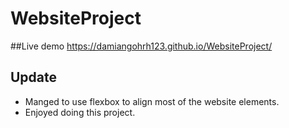 # WebsiteProject

##Live demo
https://damiangohrh123.github.io/WebsiteProject/

## Update
- Manged to use flexbox to align most of the website elements.
- Enjoyed doing this project.
